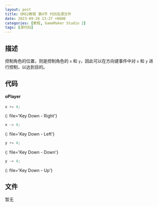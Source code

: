 ```yaml
---
layout: post
title: GMS2教程 第4节 代码及源文件
date: 2023-09-28 13:27 +0800
categories: [教程, GameMaker Studio 2]
tags: [源代码]
---
```


## 描述

控制角色的位置，则是控制角色的 `x` 和 `y`，因此可以在方向键事件中对 `x` 和 `y` 进行控制，以达到目的。

## 代码

#### oPlayer

```js
x += 4;
```
{: file='Key Down - Right'}

```js
x -= 4;
```
{: file='Key Down - Left'}

```js
y += 4;
```
{: file='Key Down - Down'}

```js
y -= 4;
```
{: file='Key Down - Up'}

## 文件

暂无

